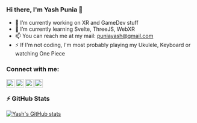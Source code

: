 ### Hi there, I'm Yash Punia 👋

- 🔭 I’m currently working on XR and GameDev stuff
- 🌱 I’m currently learning Svelte, ThreeJS, WebXR
- 📫 You can reach me at my mail: puniayash@gmail.com
- ⚡ If I'm not coding, I'm most probably playing my Ukulele, Keyboard or watching One Piece

### Connect with me:

[<img align="left" alt="yashpunia.netlify.app" width="22px" src="https://img.icons8.com/color/50/000000/geography--v3.png" />][website]
[<img align="left" alt="YouTube" width="22px" src="https://img.icons8.com/cotton/64/000000/youtube.png" />][youtube]
[<img align="left" alt="Twitter" width="22px" src="https://img.icons8.com/fluent/48/000000/twitter.png" />][twitter]
[<img align="left" alt="LinkedIn" width="22px" src="https://img.icons8.com/fluent/48/000000/linkedin.png" />][linkedin]

<br/>

### ⚡ GitHub Stats
  
[![Yash's GitHub stats](https://github-readme-stats.vercel.app/api?username=Yash-Punia&show_icons=true&theme=dark&hide_border=true)](https://github.com/anuraghazra/github-readme-stats)

<br/>

[website]: https://yashpunia.netlify.app
[youtube]: https://www.youtube.com/channel/UCuGrC3_lxFnPZKOT2O8txNg
[twitter]: https://twitter.com/zeldariomon
[linkedin]: https://www.linkedin.com/in/yash-punia/
